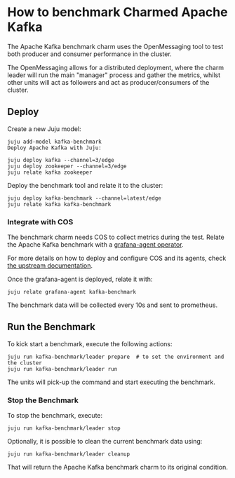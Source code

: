 # How to benchmark Charmed Apache Kafka

The Apache Kafka benchmark charm uses the OpenMessaging tool to test both producer and consumer performance in the cluster.

The OpenMessaging allows for a distributed deployment, where the charm leader will run the main "manager" process and gather the metrics, whilst other units will act as followers and act as producer/consumers of the cluster.

## Deploy
Create a new Juju model:
```
juju add-model kafka-benchmark
Deploy Apache Kafka with Juju:

juju deploy kafka --channel=3/edge
juju deploy zookeeper --channel=3/edge
juju relate kafka zookeeper
```
Deploy the benchmark tool and relate it to the cluster:
```
juju deploy kafka-benchmark --channel=latest/edge
juju relate kafka kafka-benchmark
```

### Integrate with COS
The benchmark charm needs COS to collect metrics during the test. Relate the Apache Kafka benchmark with a [grafana-agent operator](https://charmhub.io/grafana-agent).

For more details on how to deploy and configure COS and its agents, check [the upstream documentation](https://canonical.com/data/docs/kafka/iaas/h-enable-monitoring).

Once the grafana-agent is deployed, relate it with:
```
juju relate grafana-agent kafka-benchmark
```
The benchmark data will be collected every 10s and sent to prometheus.

## Run the Benchmark
To kick start a benchmark, execute the following actions:
```
juju run kafka-benchmark/leader prepare  # to set the environment and the cluster
juju run kafka-benchmark/leader run
```

The units will pick-up the command and start executing the benchmark.

### Stop the Benchmark
To stop the benchmark, execute:
```
juju run kafka-benchmark/leader stop
```
Optionally, it is possible to clean the current benchmark data using:
```
juju run kafka-benchmark/leader cleanup
```
That will return the Apache Kafka benchmark charm to its original condition.
